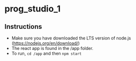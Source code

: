 # prog_studio_1
## Instructions
- Make sure you have downloaded the LTS version of node.js (https://nodejs.org/en/download/)
- The react app is found in the /app folder.
- To run, `cd /app` and then `npm start`